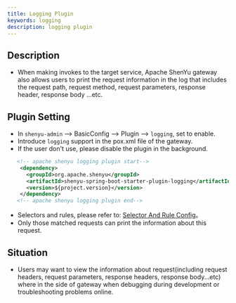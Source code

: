 ```yaml
---
title: Logging Plugin
keywords: logging
description: logging plugin
---
```


## Description

* When making invokes to the target service, Apache ShenYu gateway also allows users to print the request information in the log that includes the request path, request method, request parameters, response header, response body ...etc.

## Plugin Setting

* In `shenyu-admin` --> BasicConfig --> Plugin --> `logging`, set to enable.
* Introduce `logging` support in the pox.xml file of the gateway.
* If the user don't use, please disable the plugin in the background.

```xml
   <!-- apache shenyu logging plugin start-->
    <dependency>
      <groupId>org.apache.shenyu</groupId>
      <artifactId>shenyu-spring-boot-starter-plugin-logging</artifactId>
      <version>${project.version}</version>
    </dependency>
   <!-- apache shenyu logging plugin end-->
```

* Selectors and rules, please refer to: [Selector And Rule Config](../selector-and-rule)。
* Only those matched requests can print the information about this request.

## Situation

* Users may want to view the information about request(including request headers, request parameters, response headers, response body...etc) where in the side of gateway when debugging during development or troubleshooting problems online.
